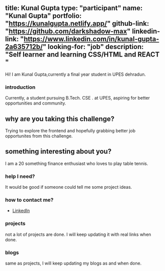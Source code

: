 title: Kunal Gupta
type: "participant"
name: "Kunal Gupta"
portfolio: "https://kunalgupta.netlify.app/"
github-link: "https://github.com/darkshadow-max"
linkedin-link: "https://www.linkedin.com/in/kunal-gupta-2a635712b/"
looking-for: "job"
description: "Self learner and learning CSS/HTML and REACT "
---

Hi! I am Kunal Gupta,currently a final year student in UPES dehradun.

### introduction

Currently, a student pursuing B.Tech. CSE . at UPES, aspiring for better opportunities and community.

## why are you taking this challenge?

Trying to explore the frontend and hopefully grabbing better job opportunites from this challenge.

## something interesting about you?

I am a 20 something finance enthusiast who loves to play table tennis.

### help I need?

It would be good if someone could tell me some project ideas.

### how to contact me?

- [LinkedIn](https://www.linkedin.com/in/kunal-gupta-2a635712b/)

### projects

not a lot of projects are done. I will keep updating it with real links when done.

### blogs

same as projects, I will keep updating my blogs as and when done.
